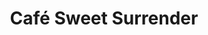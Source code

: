 ---
title: 'Café Sweet Surrender'
sections:
    items:
        -
            backgroundImage: b66ba8f6703592bb5a2d2d01a3e18b0500db998b
    schemaBindings:
        - f84c8965eebe4f899d6fe60a8c1d5f3622d4af7f
meta:
    id: 4d6d066a0c19f42f2eb9dbff20c41bf0af72b625
    language: en
permalink: /cafe-sweet-surrender/
layout: sectionPage
---